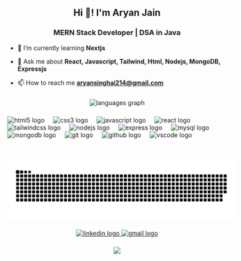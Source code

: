 <h2 align="center">Hi 👋! I'm Aryan Jain</h2>

###

<h3 align="center">MERN Stack Developer | DSA in Java</h3>

- 🌱 I’m currently learning **Nextjs**

- 💬 Ask me about **React, Javascript, Tailwind, Html, Nodejs, MongoDB, Expressjs**

- 📫 How to reach me **aryansinghai214@gmail.com**

###
<div align="center">
  <img src="https://github-readme-stats.vercel.app/api/top-langs?username=aryanjainsinghai&locale=en&hide_title=false&layout=compact&card_width=320&langs_count=5&theme=dracula&hide_border=false" height="150" alt="languages graph"  />
</div>

###

<div align="left">
  <img src="https://cdn.jsdelivr.net/gh/devicons/devicon/icons/html5/html5-original.svg" height="30" alt="html5 logo"  />
  <img width="12" />
  <img src="https://cdn.jsdelivr.net/gh/devicons/devicon/icons/css3/css3-original.svg" height="30" alt="css3 logo"  />
  <img width="12" />
  <img src="https://cdn.jsdelivr.net/gh/devicons/devicon/icons/javascript/javascript-original.svg" height="30" alt="javascript logo"  />
  <img width="12" />
  <img src="https://cdn.jsdelivr.net/gh/devicons/devicon/icons/react/react-original.svg" height="30" alt="react logo"  />
  <img width="12" />
  <img src="https://cdn.jsdelivr.net/gh/devicons/devicon/icons/tailwindcss/tailwindcss-original-wordmark.svg" height="30" alt="tailwindcss logo"  />
  <img width="12" />
  <img src="https://cdn.jsdelivr.net/gh/devicons/devicon/icons/nodejs/nodejs-original.svg" height="30" alt="nodejs logo"  />
  <img width="12" />
  <img src="https://cdn.jsdelivr.net/gh/devicons/devicon/icons/express/express-original.svg" height="30" alt="express logo"  />
  <img width="12" />
  <img src="https://cdn.jsdelivr.net/gh/devicons/devicon/icons/mysql/mysql-original.svg" height="30" alt="mysql logo"  />
  <img width="12" />
  <img src="https://cdn.jsdelivr.net/gh/devicons/devicon/icons/mongodb/mongodb-original.svg" height="30" alt="mongodb logo"  />
  <img width="12" />
  <img src="https://cdn.jsdelivr.net/gh/devicons/devicon/icons/git/git-original.svg" height="30" alt="git logo"  />
  <img width="12" />
  <img src="https://cdn.jsdelivr.net/gh/devicons/devicon/icons/github/github-original.svg" height="30" alt="github logo"  />
  <img width="12" />
  <img src="https://cdn.jsdelivr.net/gh/devicons/devicon/icons/vscode/vscode-original.svg" height="30" alt="vscode logo"  />
</div>

###

<img align="right" height="0" src=""  />

###

<br clear="both">

<img src="https://github.com/aryanjainsinghai/aryanjainsinghai/blob/output/snake.svg" 
     alt="GitHub Snake Animation" 
     style="background-color: white; padding: 10px;">
     
###

<div align="center">
  <a href="https://www.linkedin.com/in/aryansinghai/" target="_blank">
    <img src="https://raw.githubusercontent.com/maurodesouza/profile-readme-generator/master/src/assets/icons/social/linkedin/default.svg" width="45" height="35" alt="linkedin logo"  />
  </a>
  <a href="aryansinghai214@gmail.com" target="_blank">
    <img src="https://raw.githubusercontent.com/maurodesouza/profile-readme-generator/master/src/assets/icons/social/gmail/default.svg" width="45" height="35" alt="gmail logo"  />
  </a>
</div>

###

<div align="center">
  <img src="https://profile-counter.glitch.me/aryanjainsinghai/count.svg?"  />
</div>

###
